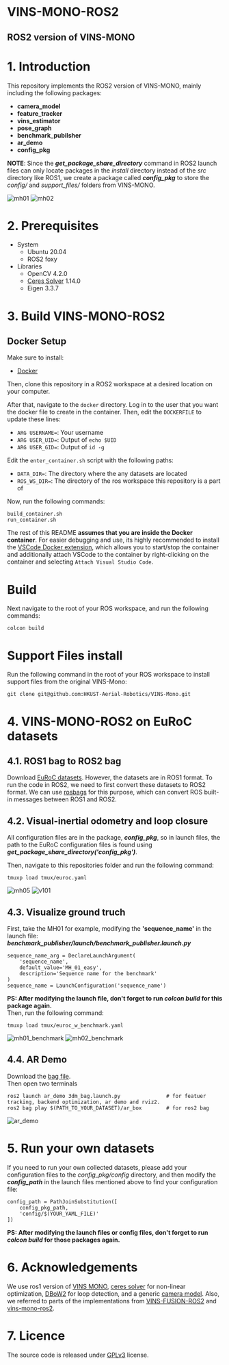 # VINS-MONO-ROS2
## ROS2 version of VINS-MONO
# 1. Introduction
This repository implements the ROS2 version of VINS-MONO, mainly including the following packages:
* **camera_model**
* **feature_tracker**
* **vins_estimator**
* **pose_graph**
* **benchmark_pubilsher**
* **ar_demo**
* **config_pkg**

**NOTE**: Since the **_get_package_share_directory_** command in ROS2 launch files can only locate packages in the _install_ directory instead of the _src_ directory like ROS1, we create a package called **_config_pkg_** to store the _config/_ and _support_files/_ folders from VINS-MONO.
 
![mh01](https://github.com/dongbo19/VINS-MONO-ROS2/blob/main/config_pkg/config/gif/vins_ros2_mh01.gif)
![mh02](https://github.com/dongbo19/VINS-MONO-ROS2/blob/main/config_pkg/config/gif/vins_ros2_mh02.gif)
# 2. Prerequisites
* System  
  * Ubuntu 20.04  
  * ROS2 foxy
* Libraries
  * OpenCV 4.2.0
  * [Ceres Solver](http://ceres-solver.org/installation.html) 1.14.0
  * Eigen 3.3.7
# 3. Build VINS-MONO-ROS2

## Docker Setup
Make sure to install:
- [Docker](https://docs.docker.com/engine/install/ubuntu/)

Then, clone this repository in a ROS2 workspace at a desired location on your computer.

After that, navigate to the `docker` directory. Log in to the user that you want the docker file to create in the container. Then, edit the `DOCKERFILE` to update these lines:
- `ARG USERNAME=`: Your username
- `ARG USER_UID=`: Output of `echo $UID`
- `ARG USER_GID=`: Output of `id -g`

Edit the `enter_container.sh` script with the following paths:
- `DATA_DIR=`: The directory where the any datasets are located
- `ROS_WS_DIR=`: The directory of the ros workspace this repository is a part of

Now, run the following commands:
```
build_container.sh
run_container.sh
```

The rest of this README **assumes that you are inside the Docker container**. For easier debugging and use, its highly recommended to install the [VSCode Docker extension](https://code.visualstudio.com/docs/containers/overview), which allows you to start/stop the container and additionally attach VSCode to the container by right-clicking on the container and selecting `Attach Visual Studio Code`.


# Build
Next navigate to the root of your ROS workspace, and run the following commands:
```
colcon build
```

# Support Files install
Run the following command in the root of your ROS workspace to install support files from the original VINS-Mono:
```
git clone git@github.com:HKUST-Aerial-Robotics/VINS-Mono.git
```

# 4. VINS-MONO-ROS2 on EuRoC datasets
## 4.1. ROS1 bag to ROS2 bag
Download [EuRoC datasets](https://projects.asl.ethz.ch/datasets/doku.php?id=kmavvisualinertialdatasets). However, the datasets are in ROS1 format. To run the code in ROS2, we need to first convert these datasets to ROS2 format. We can use [rosbags](https://pypi.org/project/rosbags/) for this purpose, which can convert ROS built-in messages between ROS1 and ROS2.  
## 4.2. Visual-inertial odometry and loop closure
All configuration files are in the package, **_config_pkg_**, so in launch files, the path to the EuRoC configuration files is found using **_get_package_share_directory('config_pkg')_**.  

Then, navigate to this repositories folder and run the following command:
```
tmuxp load tmux/euroc.yaml
```
![mh05](https://github.com/dongbo19/VINS-MONO-ROS2/blob/main/config_pkg/config/gif/vins_ros2_mh05.gif)
![v101](https://github.com/dongbo19/VINS-MONO-ROS2/blob/main/config_pkg/config/gif/vins_ros2_v101.gif)

## 4.3. Visualize ground truch
First, take the MH01 for example, modifying the **'sequence_name'** in the launch file: 
**_benchmark_publisher/launch/benchmark_publisher.launch.py_**
```
sequence_name_arg = DeclareLaunchArgument(
    'sequence_name',
    default_value='MH_01_easy',
    description='Sequence name for the benchmark'
)
sequence_name = LaunchConfiguration('sequence_name')
```
**PS: After modifying the launch file, don't forget to run **_colcon build_** for this package again.**  
Then, run the following command:
```
tmuxp load tmux/euroc_w_benchmark.yaml
```
![mh01_benchmark](https://github.com/dongbo19/VINS-MONO-ROS2/blob/main/config_pkg/config/gif/vins_ros2_benchmark_mh01.gif)
![mh02_benchmark](https://github.com/dongbo19/VINS-MONO-ROS2/blob/main/config_pkg/config/gif/vins_ros2_benchmark_mh02.gif)

## 4.4. AR Demo
Download the [bag file](https://www.dropbox.com/scl/fi/q18lot4bfs1fqrctclz7b/ar_box.bag?rlkey=16yrxnwnt2fcutwwzwhlevd1n&e=1&dl=0).  
Then open two terminals  
```
ros2 launch ar_demo 3dm_bag.launch.py               # for featuer tracking, backend optimization, ar demo and rviz2.
ros2 bag play $(PATH_TO_YOUR_DATASET)/ar_box        # for ros2 bag
```
![ar_demo](https://github.com/dongbo19/VINS-MONO-ROS2/blob/main/config_pkg/config/gif/vins_ros2_ar_demo.gif)
# 5. Run your own datasets
If you need to run your own collected datasets, please add your configuration files to the _config_pkg/config_ directory, and then modify the **_config_path_** in the launch files mentioned above to find your configuration file:  
```
config_path = PathJoinSubstitution([
    config_pkg_path,
    'config/$(YOUR_YAML_FILE)'
])
```
**PS: After modifying the launch files or config files, don't forget to run **_colcon build_** for those packages again.**  
# 6. Acknowledgements
We use ros1 version of [VINS MONO](https://github.com/HKUST-Aerial-Robotics/VINS-Mono),  [ceres solver](http://ceres-solver.org/installation.html) for non-linear optimization, [DBoW2](https://github.com/dorian3d/DBoW2) for loop detection, and a generic [camera model](https://github.com/hengli/camodocal). Also, we referred to parts of the implementations from [VINS-FUSION-ROS2](https://github.com/zinuok/VINS-Fusion-ROS2) and [vins-mono-ros2](https://github.com/hitzzq/vins-mono-ros2).

# 7. Licence
The source code is released under [GPLv3](https://www.gnu.org/licenses/) license.
